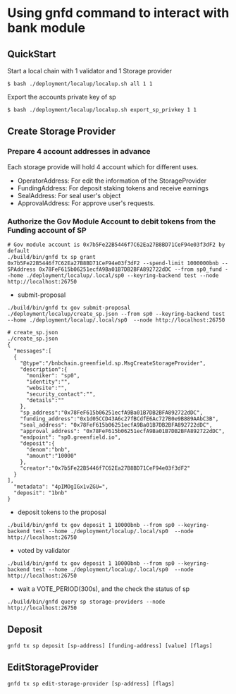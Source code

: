 # Using gnfd command to interact with bank module

## QuickStart

Start a local chain with 1 validator and 1 Storage provider
```shell
$ bash ./deployment/localup/localup.sh all 1 1
```

Export the accounts private key of sp

```shell
$ bash ./deployment/localup/localup.sh export_sp_privkey 1 1
```

## Create Storage Provider

### Prepare 4 account addresses in advance

Each storage provide will hold 4 account which for different uses.

* OperatorAddress: For edit the information of the StorageProvider
* FundingAddress: For deposit staking tokens and receive earnings
* SealAddress: For seal user's object
* ApprovalAddress: For approve user's requests.

### Authorize the Gov Module Account to debit tokens from the Funding account of SP

```shell
# Gov module account is 0x7b5Fe22B5446f7C62Ea27B8BD71CeF94e03f3dF2 by default
./build/bin/gnfd tx sp grant 0x7b5Fe22B5446f7C62Ea27B8BD71CeF94e03f3dF2 --spend-limit 1000000bnb --SPAddress 0x78FeF615b06251ecfA9Ba01B7DB2BFA892722dDC --from sp0_fund --home ./deployment/localup/.local/sp0 --keyring-backend test --node http://localhost:26750
```

* submit-proposal
```shell
./build/bin/gnfd tx gov submit-proposal ./deployment/localup/create_sp.json --from sp0 --keyring-backend test --home ./deployment/localup/.local/sp0  --node http://localhost:26750

# create_sp.json
./create_sp.json
{
  "messages":[
  {
    "@type":"/bnbchain.greenfield.sp.MsgCreateStorageProvider",
    "description":{
      "moniker": "sp0",
      "identity":"",
      "website":"",
      "security_contact":"",
      "details":""
    },
    "sp_address":"0x78FeF615b06251ecfA9Ba01B7DB2BFA892722dDC",
    "funding_address":"0x1d05CCD43A6c27fBCdfE6Ac727B0e9B889AAbC3B",
    "seal_address": "0x78FeF615b06251ecfA9Ba01B7DB2BFA892722dDC",
    "approval_address": "0x78FeF615b06251ecfA9Ba01B7DB2BFA892722dDC",
    "endpoint": "sp0.greenfield.io",
    "deposit":{
      "denom":"bnb",
      "amount":"10000"
    },
    "creator":"0x7b5Fe22B5446f7C62Ea27B8BD71CeF94e03f3dF2"
  }
],
  "metadata": "4pIMOgIGx1vZGU=",
  "deposit": "1bnb"
}
```

* deposit tokens to the proposal

```shell
./build/bin/gnfd tx gov deposit 1 10000bnb --from sp0 --keyring-backend test --home ./deployment/localup/.local/sp0  --node http://localhost:26750
```

* voted by validator 

```shell
./build/bin/gnfd tx gov deposit 1 10000bnb --from sp0 --keyring-backend test --home ./deployment/localup/.local/sp0  --node http://localhost:26750
```

* wait a VOTE_PERIOD(300s), and the check the status of sp

```shell
./build/bin/gnfd query sp storage-providers --node http://localhost:26750
```


## Deposit 

```shell
gnfd tx sp deposit [sp-address] [funding-address] [value] [flags]
```


## EditStorageProvider

```shell
gnfd tx sp edit-storage-provider [sp-address] [flags]
```